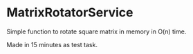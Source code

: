 # MatrixRotatorService

Simple function to rotate square matrix in memory in O(n) time.

Made in 15 minutes as test task.
